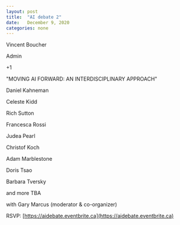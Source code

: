 ```yaml
---
layout: post
title:  "AI debate 2"
date:   December 9, 2020
categories: none
---
```





Vincent Boucher

Admin






+1

"MOVING AI FORWARD: AN INTERDISCIPLINARY APPROACH"

Daniel Kahneman

Celeste Kidd

Rich Sutton

Francesca Rossi

Judea Pearl

Christof Koch

Adam Marblestone

Doris Tsao

Barbara Tversky

and more TBA

with Gary Marcus (moderator & co-organizer)

RSVP: [https://aidebate.eventbrite.ca](https://aidebate.eventbrite.ca)



 


